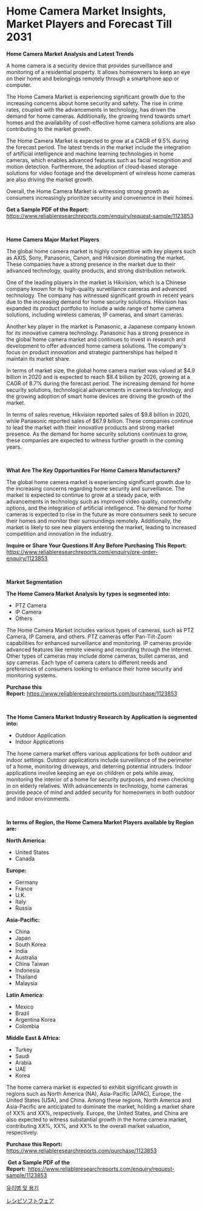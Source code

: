<p><h1>Home Camera Market Insights, Market Players and Forecast Till 2031</h1></p><p><strong>Home Camera Market Analysis and Latest Trends</strong></p>
<p><p>A home camera is a security device that provides surveillance and monitoring of a residential property. It allows homeowners to keep an eye on their home and belongings remotely through a smartphone app or computer.</p><p>The Home Camera Market is experiencing significant growth due to the increasing concerns about home security and safety. The rise in crime rates, coupled with the advancements in technology, has driven the demand for home cameras. Additionally, the growing trend towards smart homes and the availability of cost-effective home camera solutions are also contributing to the market growth.</p><p>The Home Camera Market is expected to grow at a CAGR of 9.5% during the forecast period. The latest trends in the market include the integration of artificial intelligence and machine learning technologies in home cameras, which enables advanced features such as facial recognition and motion detection. Furthermore, the adoption of cloud-based storage solutions for video footage and the development of wireless home cameras are also driving the market growth.</p><p>Overall, the Home Camera Market is witnessing strong growth as consumers increasingly prioritize security and convenience in their homes.</p></p>
<p><strong>Get a Sample PDF of the Report:&nbsp;</strong> <a href="https://www.reliableresearchreports.com/enquiry/request-sample/1123853">https://www.reliableresearchreports.com/enquiry/request-sample/1123853</a></p>
<p>&nbsp;</p>
<p><strong>Home Camera Major Market Players</strong></p>
<p><p>The global home camera market is highly competitive with key players such as AXIS, Sony, Panasonic, Canon, and Hikvision dominating the market. These companies have a strong presence in the market due to their advanced technology, quality products, and strong distribution network.</p><p>One of the leading players in the market is Hikvision, which is a Chinese company known for its high-quality surveillance cameras and advanced technology. The company has witnessed significant growth in recent years due to the increasing demand for home security solutions. Hikvision has expanded its product portfolio to include a wide range of home camera solutions, including wireless cameras, IP cameras, and smart cameras.</p><p>Another key player in the market is Panasonic, a Japanese company known for its innovative camera technology. Panasonic has a strong presence in the global home camera market and continues to invest in research and development to offer advanced home camera solutions. The company's focus on product innovation and strategic partnerships has helped it maintain its market share.</p><p>In terms of market size, the global home camera market was valued at $4.9 billion in 2020 and is expected to reach $8.4 billion by 2026, growing at a CAGR of 8.7% during the forecast period. The increasing demand for home security solutions, technological advancements in camera technology, and the growing adoption of smart home devices are driving the growth of the market.</p><p>In terms of sales revenue, Hikvision reported sales of $9.8 billion in 2020, while Panasonic reported sales of $67.9 billion. These companies continue to lead the market with their innovative products and strong market presence. As the demand for home security solutions continues to grow, these companies are expected to witness further growth in the coming years.</p></p>
<p>&nbsp;</p>
<p><strong>What Are The Key Opportunities For Home Camera Manufacturers?</strong></p>
<p><p>The global home camera market is experiencing significant growth due to the increasing concerns regarding home security and surveillance. The market is expected to continue to grow at a steady pace, with advancements in technology such as improved video quality, connectivity options, and the integration of artificial intelligence. The demand for home cameras is expected to rise in the future as more consumers seek to secure their homes and monitor their surroundings remotely. Additionally, the market is likely to see new players entering the market, leading to increased competition and innovation in the industry.</p></p>
<p><strong>Inquire or Share Your Questions If Any Before Purchasing This Report:</strong> <a href="https://www.reliableresearchreports.com/enquiry/pre-order-enquiry/1123853">https://www.reliableresearchreports.com/enquiry/pre-order-enquiry/1123853</a></p>
<p>&nbsp;</p>
<p><strong>Market Segmentation</strong></p>
<p><strong>The Home Camera Market Analysis by types is segmented into:</strong></p>
<p><ul><li>PTZ Camera</li><li>IP Camera</li><li>Others</li></ul></p>
<p><p>The Home Camera Market includes various types of cameras, such as PTZ Camera, IP Camera, and others. PTZ cameras offer Pan-Tilt-Zoom capabilities for enhanced surveillance and monitoring. IP cameras provide advanced features like remote viewing and recording through the Internet. Other types of cameras may include dome cameras, bullet cameras, and spy cameras. Each type of camera caters to different needs and preferences of consumers looking to enhance their home security and monitoring systems.</p></p>
<p><strong>Purchase this Report:&nbsp;</strong><a href="https://www.reliableresearchreports.com/purchase/1123853">https://www.reliableresearchreports.com/purchase/1123853</a></p>
<p>&nbsp;</p>
<p><strong>The Home Camera Market Industry Research by Application is segmented into:</strong></p>
<p><ul><li>Outdoor Application</li><li>Indoor Applications</li></ul></p>
<p><p>The home camera market offers various applications for both outdoor and indoor settings. Outdoor applications include surveillance of the perimeter of a home, monitoring driveways, and deterring potential intruders. Indoor applications involve keeping an eye on children or pets while away, monitoring the interior of a home for security purposes, and even checking in on elderly relatives. With advancements in technology, home cameras provide peace of mind and added security for homeowners in both outdoor and indoor environments.</p></p>
<p>&nbsp;</p>
<p><strong>In terms of Region, the Home Camera Market Players available by Region are:</strong></p>
<p>
    <p> <strong> North America: </strong>
        <ul>
            <li>United States</li>
            <li>Canada</li>
        </ul>
        </p> 
    <p> <strong> Europe: </strong>
        <ul>
            <li>Germany</li>
            <li>France</li>
            <li>U.K.</li>
            <li>Italy</li>
            <li>Russia</li>
        </ul>
        </p> 
    <p> <strong> Asia-Pacific: </strong>
        <ul>
            <li>China</li>
            <li>Japan</li>
            <li>South Korea</li>
            <li>India</li>
            <li>Australia</li>
            <li>China Taiwan</li>
            <li>Indonesia</li>
            <li>Thailand</li>
            <li>Malaysia</li>
        </ul>
        </p> 
    <p> <strong> Latin America: </strong>
        <ul>
            <li>Mexico</li>
            <li>Brazil</li>
            <li>Argentina Korea</li>
            <li>Colombia</li>
        </ul>
        </p> 
    <p> <strong> Middle East & Africa: </strong>
        <ul>
            <li>Turkey</li>
            <li>Saudi</li>
            <li>Arabia</li>
            <li>UAE</li>
            <li>Korea</li>
        </ul>
    </p>
    </p>
<p><p>The home camera market is expected to exhibit significant growth in regions such as North America (NA), Asia-Pacific (APAC), Europe, the United States (USA), and China. Among these regions, North America and Asia-Pacific are anticipated to dominate the market, holding a market share of XX% and XX%, respectively. Europe, the United States, and China are also expected to witness substantial growth in the home camera market, contributing XX%, XX%, and XX% to the overall market valuation, respectively.</p></p>
<p><strong>Purchase this Report: </strong><a href="https://www.reliableresearchreports.com/purchase/1123853">https://www.reliableresearchreports.com/purchase/1123853</a></p>
<p>&nbsp;<strong>Get a Sample PDF of the Report:&nbsp;&nbsp;</strong><a href="https://www.reliableresearchreports.com/enquiry/request-sample/1123853">https://www.reliableresearchreports.com/enquiry/request-sample/1123853</a></p>
<p><strong></strong></p>
<p><p><a href="https://github.com/oajzkywllm460/Market-Research-Report-List-1/blob/main/19079858783.md">유리병 및 용기</a></p><p><a href="https://github.com/mreklxf44233/Market-Research-Report-List-1/blob/main/77409899527.md">レシピソフトウェア</a></p></p>